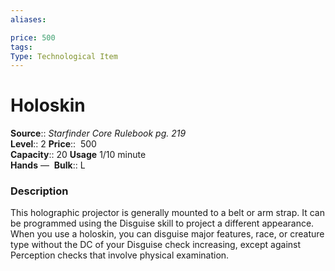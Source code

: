 ```yaml
---
aliases: 

price: 500
tags: 
Type: Technological Item
---
```


# Holoskin

**Source**:: _Starfinder Core Rulebook pg. 219_  
**Level**:: 2
**Price**::  500  
**Capacity**:: 20 **Usage** 1/10 minute  
**Hands** — 
**Bulk**:: L

### Description

This holographic projector is generally mounted to a belt or arm strap. It can be programmed using the Disguise skill to project a different appearance. When you use a holoskin, you can disguise major features, race, or creature type without the DC of your Disguise check increasing, except against Perception checks that involve physical examination.
